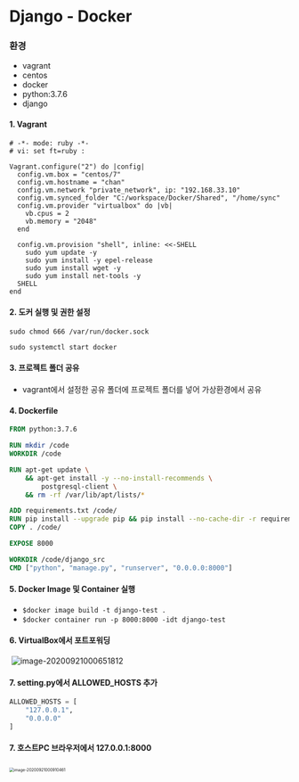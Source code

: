 # Django - Docker

### 환경

- vagrant
- centos
- docker
- python:3.7.6
- django



#### 1. Vagrant

```
# -*- mode: ruby -*-
# vi: set ft=ruby :

Vagrant.configure("2") do |config|
  config.vm.box = "centos/7"
  config.vm.hostname = "chan"
  config.vm.network "private_network", ip: "192.168.33.10"
  config.vm.synced_folder "C:/workspace/Docker/Shared", "/home/sync"
  config.vm.provider "virtualbox" do |vb|
    vb.cpus = 2
    vb.memory = "2048"
  end

  config.vm.provision "shell", inline: <<-SHELL
    sudo yum update -y
    sudo yum install -y epel-release
    sudo yum install wget -y
    sudo yum install net-tools -y
  SHELL
end
```



#### 2. 도커 실행 및 권한 설정

`sudo chmod 666 /var/run/docker.sock`

`sudo systemctl start docker`



#### 3. 프로젝트 폴더 공유

- vagrant에서 설정한 공유 폴더에 프로젝트 폴더를 넣어 가상환경에서 공유



#### 4. Dockerfile

```dockerfile
FROM python:3.7.6

RUN mkdir /code
WORKDIR /code

RUN apt-get update \
    && apt-get install -y --no-install-recommends \
        postgresql-client \
    && rm -rf /var/lib/apt/lists/*

ADD requirements.txt /code/
RUN pip install --upgrade pip && pip install --no-cache-dir -r requirements.txt
COPY . /code/

EXPOSE 8000

WORKDIR /code/django_src
CMD ["python", "manage.py", "runserver", "0.0.0.0:8000"]
```



#### 5. Docker Image 및 Container 실행

- `$docker image build -t django-test .`
- `$docker container run -p 8000:8000 -idt django-test`



#### 6. VirtualBox에서 포트포워딩

​		![image-20200921000651812](C:\Users\chan\AppData\Roaming\Typora\typora-user-images\image-20200921000651812.png)



#### 7. setting.py에서 ALLOWED_HOSTS 추가

```python
ALLOWED_HOSTS = [
    "127.0.0.1",
    "0.0.0.0"
]
```





#### 7. 호스트PC 브라우저에서 127.0.0.1:8000

​	<img src="C:\Users\chan\AppData\Roaming\Typora\typora-user-images\image-20200921000910461.png" alt="image-20200921000910461" style="zoom: 50%;" />





